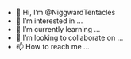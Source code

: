 - 👋 Hi, I’m @NiggwardTentacles
- 👀 I’m interested in ...
- 🌱 I’m currently learning ...
- 💞️ I’m looking to collaborate on ...
- 📫 How to reach me ...

<!---
NiggwardTentacles/NiggwardTentacles is a ✨ special ✨ repository because its `README.md` (this file) appears on your GitHub profile.
You can click the Preview link to take a look at your changes.
--->
